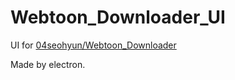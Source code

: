 # Webtoon_Downloader_UI
UI for [04seohyun/Webtoon_Downloader](https://github.com/04seohyun/Webtoon_Downloader)

Made by electron.